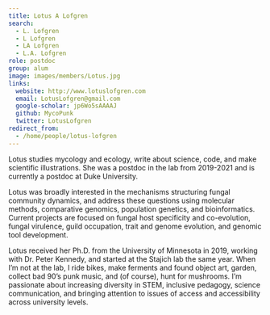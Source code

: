 ```yaml
---
title: Lotus A Lofgren
search:
  - L. Lofgren
  - L Lofgren
  - LA Lofgren
  - L.A. Lofgren
role: postdoc
group: alum
image: images/members/Lotus.jpg
links:
  website: http://www.lotuslofgren.com
  email: LotusLofgren@gmail.com
  google-scholar: jp6Wo5sAAAAJ
  github: MycoPunk
  twitter: LotusLofgren
redirect_from:
  - /home/people/lotus-lofgren
---
```


Lotus studies mycology and ecology, write about science, code, and make scientific illustrations. She was a postdoc in the lab from 2019-2021 and is currently a postdoc at Duke University.

Lotus was broadly interested in the mechanisms structuring fungal community dynamics, and address these questions using molecular methods, comparative genomics, population genetics, and bioinformatics. Current projects are focused on fungal host specificity and co-evolution, fungal virulence, guild occupation, trait and genome evolution, and genomic tool development.


Lotus received her Ph.D. from the University of Minnesota in 2019, working with Dr. Peter Kennedy, and started at the Stajich lab the same year.
When I’m not at the lab, I ride bikes, make ferments and found object art, garden, collect bad 90’s punk music, and (of course), hunt for mushrooms.
I’m passionate about increasing diversity in STEM, inclusive pedagogy, science communication, and bringing attention to issues of access and accessibility across university levels.
